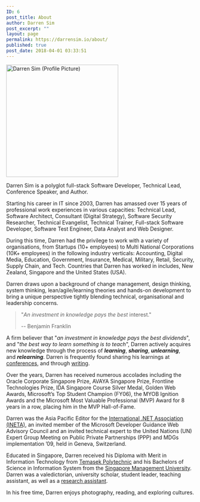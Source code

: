 ```yaml
---
ID: 6
post_title: About
author: Darren Sim
post_excerpt: ""
layout: page
permalink: https://darrensim.io/about/
published: true
post_date: 2018-04-01 03:33:51
---
```

<img class="alignright wp-image-182 size-medium" src="https://darrensim.io/wp-content/uploads/2018/06/darren-profile-small-300x300.jpeg" alt="Darren Sim (Profile Picture)" width="300" height="300">

Darren Sim is a polyglot full-stack Software Developer, Technical Lead, Conference Speaker, and Author.

Starting his career in IT since 2003, Darren has amassed over 15 years of professional work experiences in various capacities: Technical Lead, Software Architect, Consultant (Digital Strategy), Software Security Researcher, Technical Evangelist, Technical Trainer, Full-stack Software Developer, Software Test Engineer, Data Analyst and Web Designer.

During this time, Darren had the privilege to work with a variety of organisations, from Startups (10+ employees) to Multi National Corporations (10K+ employees) in the following industry verticals: Accounting, Digital Media, Education, Government, Insurance, Medical, Military, Retail, Security, Supply Chain, and Tech. Countries that Darren has worked in includes, New Zealand, Singapore and the United States (USA).

Darren draws upon a background of change management, design thinking, system thinking, lean/agile/learning theories and hands-on development to bring a unique perspective tightly blending technical, organisational and leadership concerns.
<blockquote>"<em>An investment in knowledge pays the best</em>&nbsp;interest."

-- Benjamin Franklin</blockquote>
A firm believer that "<em>an investment in knowledge pays the best dividends</em>", and "<em>the best way to learn something is to teach</em>", Darren actively acquires new knowledge through the process of <em><strong>learning</strong></em>, <em><strong>sharing</strong></em>, <em><strong>unlearning</strong></em>, and&nbsp;<em><strong>relearning</strong></em>. Darren is frequently found sharing his learnings at <a href="https://darrensim.io/speaking-engagements/" target="_blank" rel="noopener">conferences</a>, and through <a href="https://darrensim.io/blog/">writing</a>.

Over the years, Darren has received numerous accolades including the Oracle Corporate Singapore Prize, AVAYA Singapore Prize, Frontline Technologies Prize, IDA Singapore Course Silver Medal, Golden Web Awards, Microsoft’s Top Student Champion (FY06), the MYOB Ignition Awards and the Microsoft Most Valuable Professional (MVP) Award for 8 years in a row, placing him in the MVP Hall-of-Fame.

Darren was the Asia Pacific Editor for the <a href="http://web.archive.org/web/20100420140137/http://apac.ineta.org:80/Newsletter/English/March2009/tabid/337/Default.aspx" target="_blank" rel="noopener">International .NET Association (INETA)</a>, an invited member of the Microsoft Developer Guidance Web Advisory Council and an invited technical expert to the United Nations (UN) Expert Group Meeting on Public Private Partnerships (PPP) and MDGs implementation ’09, held in Geneva, Switzerland.

Educated in Singapore, Darren received his Diploma with Merit in Information Technology from <a href="http://www.tp.edu.sg/" target="_blank" rel="noopener">Temasek Polytechnic</a>&nbsp;and his Bachelors of Science in Information System from the <a href="https://www.smu.edu.sg/" target="_blank" rel="noopener">Singapore Management University</a>. Darren was a valedictorian, university scholar, student leader, teaching assistant, as well as a <a href="https://dblp.uni-trier.de/pers/hd/s/Sim:Darren" target="_blank" rel="noopener">research assistant</a>.

In his free time, Darren enjoys photography, reading, and exploring cultures.